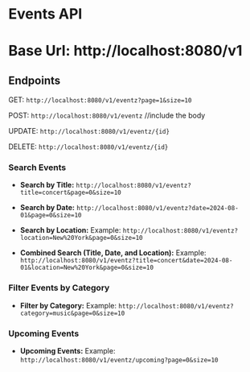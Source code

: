 # Events API

# Base Url: http://localhost:8080/v1

## Endpoints 

GET: `http://localhost:8080/v1/eventz?page=1&size=10`

POST: `http://localhost:8080/v1/eventz` //include the body

UPDATE: `http://localhost:8080/v1/eventz/{id}`

DELETE: `http://localhost:8080/v1/eventz/{id}`


### Search Events

- **Search by Title:**
`http://localhost:8080/v1/eventz?title=concert&page=0&size=10`

- **Search by Date:**
`http://localhost:8080/v1/eventz?date=2024-08-01&page=0&size=10`

- **Search by Location:**
Example: `http://localhost:8080/v1/eventz?location=New%20York&page=0&size=10`

- **Combined Search (Title, Date, and Location):**
Example: `http://localhost:8080/v1/eventz?title=concert&date=2024-08-01&location=New%20York&page=0&size=10`

### Filter Events by Category

- **Filter by Category:**
Example: `http://localhost:8080/v1/eventz?category=music&page=0&size=10`

### Upcoming Events

- **Upcoming Events:**
Example: `http://localhost:8080/v1/eventz/upcoming?page=0&size=10`
